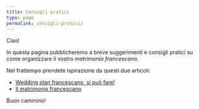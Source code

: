 ```yaml
---
title: Consigli pratici
type: page
permalink: consigli-pratici/
---
```


Ciao!

In questa pagina pubblicheremo a breve suggerimenti e consigli pratici su come organizzare il vostro *matrimonio francescano*.

Nel frattempo prendete ispirazione da questi due articoli:

- [Wedding plan francescano, si può fare!](http://5p2p.it/2013/04/24/wedding-plan-francescano.html)
- [Il matrimonio francescano](/il-matrimonio-francescano)

Buon cammino!

